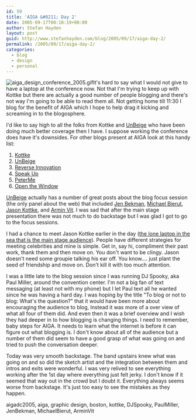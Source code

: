 ```yaml
---
id: 59
title: 'AIGA &#8211; Day 2'
date: 2005-09-17T00:10:19+00:00
author: Stefan Hayden
layout: post
guid: http://www.stefanhayden.com/blog/2005/09/17/aiga-day-2/
permalink: /2005/09/17/aiga-day-2/
categories:
  - blog
  - design
  - personal
---
```

<img src='/blog/wp-content/aiga_design_conference_2005.gif' alt='aiga_design_conference_2005.gif' class="alignleft"/>It's hard to say what I would not give to have a laptop at the conference now. Not that I'm trying to keep up with Kottke but there are actually a good number of people blogging and there's not way I'm going to be able to read them all. Not getting home till 11:30 I blog for the benefit of AIGA which I hope to help drag it kicking and screaming in to the blogosphere.

I'd like to say high to all the folks from Kottke and <a href="http://www.mediabistro.com/unbeige/">UnBeige</a> who have been doing much better coverage then I have. I suppose working the conference does have it's downsides. For other blogs present at AIGA look at this handy list:

<ol><li><a href="http://www.kottke.org">Kottke</a></li>
<li><a href="http://www.mediabistro.com/unbeige/">UnBeige</a></li>
<li><a href="http://reverseinnovation.blogspot.com/">Reverse Innovation</a></li>
<li><a href="http://www.underconsideration.com/speakup/">Speak Up</a></li>
<li><a href="http://www.peterme.com/">PeterMe</a></li>
<li><a href="http://openthewindow.blogspot.com/">Open the Window</a></li></ol>

<a href="http://www.mediabistro.com/unbeige/">UnBeige</a> actually has a number of great posts about the blog focus session (the only panel about the web) that included <a href="http://www.personism.com/">Jen Bekman</a>, <a href="www.designobserver.com">Michael Bierut</a>, <a href="http://www.kottke.org">Jason Kottke</a>, and <a href="http://www.underconsideration.com/speakup/">Armin Vit</a>. I was sad that after the main stage presentation there was not much to do backstage but I was glad I got to go to the focus sessions.

I had a chance to meet Jason Kottke earlier in the day (<a href="http://www.kottke.org/05/09/lonely-in-a-packed-room">the lone laptop in the sea that is the main stage audience</a>). People have different strategies for meeting celebrities and mine is simple. Get in, say hi, compliment their past work, thank them and then move on. You don't want to be clingy. Jason doesn't need some groupie talking his ear off. You know.... just plant the seed of friendship and move on. Don't kill it with too much attention.

I was a little late to the blog session since I was running DJ Spooky, aka Paul Miller, around the convention center. I'm not a big fan of text messaging (at least not with my phone) but I let Paul text all he wanted since he was having a hard day. I was hoping by the title "To blog or not to blog: What's the question?" that it would have been more about encouraging the audience to blog, Instead it was more of a over view of what all four of them did. And even then  it was a brief overview and I wish they had deeper in to how blogging is changing things. I need to remember, baby steps for AIGA. It needs to learn what the internet is before it can figure out what blogging is. I don't know about all of the audience but a number of them did seem to have a good grasp of what was going on and tried to push the conversation deeper.

Today was very smooth backstage. The band upstairs knew what was going on and so did the sketch artist and the integration between them and intros and exits were wonderful. I was very relived to see everything working after the 1st day where everything just felt jerky. I don't know if it seemed that way out in the crowd but I doubt it. Everything always seems worse from backstage. It's just too easy to see the mistakes as they happen.

<tags>aigadc2005,  aiga,  graphic design,  boston,  kottke, DJSpooky, PaulMiller, JenBekman, MichaelBierut, ArminVit</tags>